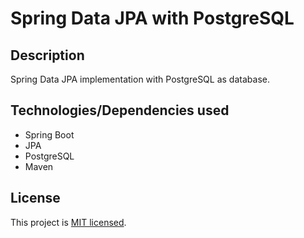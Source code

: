 # Spring Data JPA with PostgreSQL

## Description

Spring Data JPA implementation with PostgreSQL as database.

## Technologies/Dependencies used

- Spring Boot
- JPA
- PostgreSQL
- Maven

## License

This project is [MIT licensed](LICENSE).
